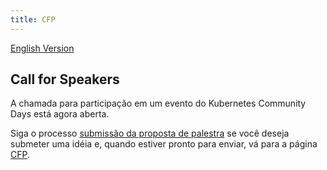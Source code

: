 ```yaml
---
title: CFP
---
```

[English Version](/speakers-en_us.md)

## Call for Speakers

A chamada para participação em um evento do Kubernetes Community Days está agora aberta.

Siga o processo [submissão da proposta de palestra](./cfp-pt_br.md) se você deseja submeter uma idéia e, quando estiver pronto para enviar, vá para a página [CFP](https://sessionize.com/kcdams2020).
